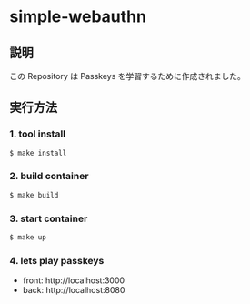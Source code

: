 # simple-webauthn

## 説明

この Repository は Passkeys を学習するために作成されました。

## 実行方法

### 1. tool install

```bash
$ make install
```

### 2. build container

```bash
$ make build
```

### 3. start container

```bash
$ make up
```

### 4. lets play passkeys

-   front: http://localhost:3000
-   back: http://localhost:8080
